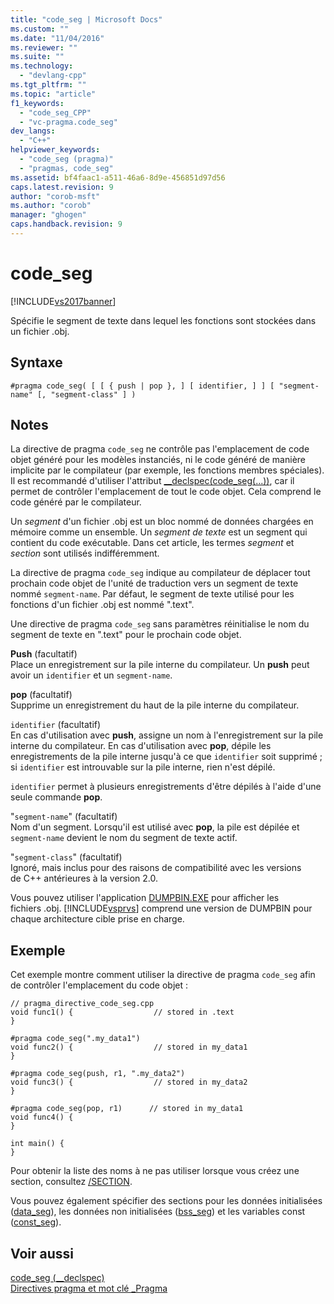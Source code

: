 ```yaml
---
title: "code_seg | Microsoft Docs"
ms.custom: ""
ms.date: "11/04/2016"
ms.reviewer: ""
ms.suite: ""
ms.technology: 
  - "devlang-cpp"
ms.tgt_pltfrm: ""
ms.topic: "article"
f1_keywords: 
  - "code_seg_CPP"
  - "vc-pragma.code_seg"
dev_langs: 
  - "C++"
helpviewer_keywords: 
  - "code_seg (pragma)"
  - "pragmas, code_seg"
ms.assetid: bf4faac1-a511-46a6-8d9e-456851d97d56
caps.latest.revision: 9
author: "corob-msft"
ms.author: "corob"
manager: "ghogen"
caps.handback.revision: 9
---
```

# code_seg
[!INCLUDE[vs2017banner](../assembler/inline/includes/vs2017banner.md)]

Spécifie le segment de texte dans lequel les fonctions sont stockées dans un fichier .obj.  
  
## Syntaxe  
  
```  
#pragma code_seg( [ [ { push | pop }, ] [ identifier, ] ] [ "segment-name" [, "segment-class" ] )  
```  
  
## Notes  
 La directive de pragma `code_seg` ne contrôle pas l'emplacement de code objet généré pour les modèles instanciés, ni le code généré de manière implicite par le compilateur \(par exemple, les fonctions membres spéciales\).  Il est recommandé d'utiliser l'attribut [\_\_declspec\(code\_seg\(...\)\)](../cpp/code-seg-declspec.md), car il permet de contrôler l'emplacement de tout le code objet.  Cela comprend le code généré par le compilateur.  
  
 Un *segment* d'un fichier .obj est un bloc nommé de données chargées en mémoire comme un ensemble.  Un *segment de texte* est un segment qui contient du code exécutable.  Dans cet article, les termes *segment* et *section* sont utilisés indifféremment.  
  
 La directive de pragma `code_seg` indique au compilateur de déplacer tout prochain code objet de l'unité de traduction vers un segment de texte nommé `segment-name`.  Par défaut, le segment de texte utilisé pour les fonctions d'un fichier .obj est nommé ".text".  
  
 Une directive de pragma `code_seg` sans paramètres réinitialise le nom du segment de texte en ".text" pour le prochain code objet.  
  
 **Push** \(facultatif\)  
 Place un enregistrement sur la pile interne du compilateur.  Un **push** peut avoir un `identifier` et un `segment-name`.  
  
 **pop** \(facultatif\)  
 Supprime un enregistrement du haut de la pile interne du compilateur.  
  
 `identifier` \(facultatif\)  
 En cas d'utilisation avec **push**, assigne un nom à l'enregistrement sur la pile interne du compilateur.  En cas d'utilisation avec **pop**, dépile les enregistrements de la pile interne jusqu'à ce que `identifier` soit supprimé ; si `identifier` est introuvable sur la pile interne, rien n'est dépilé.  
  
 `identifier` permet à plusieurs enregistrements d'être dépilés à l'aide d'une seule commande **pop**.  
  
 "`segment-name`" \(facultatif\)  
 Nom d'un segment.  Lorsqu'il est utilisé avec **pop**, la pile est dépilée et `segment-name` devient le nom du segment de texte actif.  
  
 "`segment-class`" \(facultatif\)  
 Ignoré, mais inclus pour des raisons de compatibilité avec les versions de C\+\+ antérieures à la version 2.0.  
  
 Vous pouvez utiliser l'application [DUMPBIN.EXE](../build/reference/dumpbin-command-line.md) pour afficher les fichiers .obj.  [!INCLUDE[vsprvs](../assembler/masm/includes/vsprvs_md.md)] comprend une version de DUMPBIN pour chaque architecture cible prise en charge.  
  
## Exemple  
 Cet exemple montre comment utiliser la directive de pragma `code_seg` afin de contrôler l'emplacement du code objet :  
  
```  
// pragma_directive_code_seg.cpp  
void func1() {                  // stored in .text  
}  
  
#pragma code_seg(".my_data1")  
void func2() {                  // stored in my_data1  
}  
  
#pragma code_seg(push, r1, ".my_data2")  
void func3() {                  // stored in my_data2  
}  
  
#pragma code_seg(pop, r1)      // stored in my_data1  
void func4() {  
}  
  
int main() {  
}  
```  
  
 Pour obtenir la liste des noms à ne pas utiliser lorsque vous créez une section, consultez [\/SECTION](../build/reference/section-specify-section-attributes.md).  
  
 Vous pouvez également spécifier des sections pour les données initialisées \([data\_seg](../preprocessor/data-seg.md)\), les données non initialisées \([bss\_seg](../preprocessor/bss-seg.md)\) et les variables const \([const\_seg](../preprocessor/const-seg.md)\).  
  
## Voir aussi  
 [code\_seg \(\_\_declspec\)](../cpp/code-seg-declspec.md)   
 [Directives pragma et mot clé \_Pragma](../preprocessor/pragma-directives-and-the-pragma-keyword.md)
